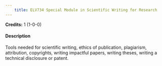 ```yaml
---
    title: ELV734 Special Module in Scientific Writing for Research
---
```

**Credits:** 1 (1-0-0)



#### Description 
Tools needed for scientific writing, ethics of publication, plagiarism, attribution, copyrights, writing impactful papers, writing theses, writing a technical disclosure or patent.